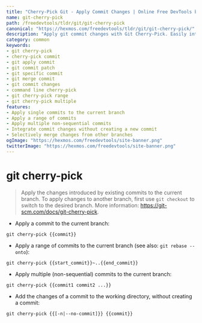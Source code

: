 ```yaml
---
title: "Cherry-Pick Git - Apply Commit Changes | Online Free DevTools by Hexmos"
name: git-cherry-pick
path: /freedevtools/tldr/git/git-cherry-pick
canonical: "https://hexmos.com/freedevtools/tldr/git/git-cherry-pick/"
description: "Apply git commit changes with Git Cherry-Pick. Easily integrate specific commits into current branch for focused updates. Free online tool, no registration required."
category: common
keywords:
- git cherry-pick
- cherry-pick commit
- git apply commit
- git commit patch
- git specific commit
- git merge commit
- git commit changes
- command line cherry-pick
- git cherry-pick range
- git cherry-pick multiple
features:
- Apply single commits to the current branch
- Apply a range of commits
- Apply multiple non-sequential commits
- Integrate commit changes without creating a new commit
- Selectively merge changes from other branches
ogImage: "https://hexmos.com/freedevtools/site-banner.png"
twitterImage: "https://hexmos.com/freedevtools/site-banner.png"
---
```


# git cherry-pick

> Apply the changes introduced by existing commits to the current branch.
> To apply changes to another branch, first use `git checkout` to switch to the desired branch.
> More information: <https://git-scm.com/docs/git-cherry-pick>.

- Apply a commit to the current branch:

`git cherry-pick {{commit}}`

- Apply a range of commits to the current branch (see also: `git rebase --onto`):

`git cherry-pick {{start_commit}}~..{{end_commit}}`

- Apply multiple (non-sequential) commits to the current branch:

`git cherry-pick {{commit1 commit2 ...}}`

- Add the changes of a commit to the working directory, without creating a commit:

`git cherry-pick {{[-n|--no-commit]}} {{commit}}`
